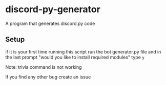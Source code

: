 # discord-py-generator
A program that generates discord.py code

## Setup
if it is your first time running this script run the bot generator.py file and in the last prompt "would you like to install required modules" type `y`

Note: trivia command is not working

If you find any other bug create an issue
